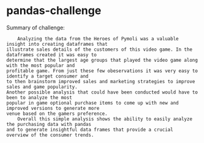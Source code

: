 # pandas-challenge

Summary of challenge: 

    
        Analyzing the data from the Heroes of Pymoli was a valuable insight into creating dataframes that 
    illustrate sales details of the customers of this video game. In the dataframes created it was easy to 
    determine that the largest age groups that played the video game along with the most popular and 
    profitable game. From just these few obeservations it was very easy to identify a target consumer and 
    to then brainstorm improved sales and marketing strategies to improve sales and game popularity. 
    Another possible analysis that could have been conducted would have to been to analyze the most 
    popular in game optional purchase items to come up with new and improved versions to generate more 
    venue based on the gamers preference. 
        Overall this simple analysis shows the ability to easily analyze the purchasing data with pandas 
    and to generate insightful data frames that provide a crucial  overview of the consumer trends. 